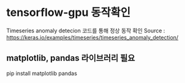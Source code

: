 # tensorflow-gpu 동작확인
Timeseries anomaly detecion 코드를 통해 정상 동작 확인
Source : https://keras.io/examples/timeseries/timeseries_anomaly_detection/

## matplotlib, pandas 라이브러리 필요
pip install matplotlib pandas

